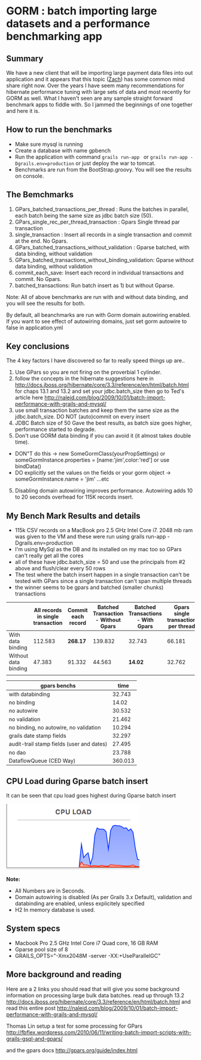 
GORM : batch importing large datasets and a performance benchmarking app
===================================

Summary
--------

We have a new client that will be importing large payment data files into out application and it appears that this topic ([Zach][]) has some common mind share right now. Over the years I have seem many recommendations for hibernate performance tuning with large sets of data and most recently for GORM as well. What I haven't seen are any sample straight forward benchmark apps to fiddle with.
So I jammed the beginnings of one together and here it is. 

How to run the benchmarks
-------
- Make sure mysql is running
- Create a database with name gpbench
- Run the application with command ```grails run-app ``` or ```grails run-app -Dgrails.env=production``` or just deploy the war to tomcat.
- Benchmarks are run from the BootStrap.groovy. You will see the results on console. 


The Bemchmarks
-------
1. GPars_batched_transactions_per_thread : Runs the batches in parallel, each batch being the same size as jdbc batch size (50).
2. GPars_single_rec_per_thread_transaction : Gpars Single thread par transaction
3. single_transaction : Insert all records in a single transaction and commit at the end. No Gpars.
4. GPars_batched_transactions_without_validation : Gparse batched, with data binding, without validation
5. GPars_batched_transactions_without_binding_validation: Gparse without data binding, without validation
4. commit_each_save: Insert each record in individual transactions and commit. No Gpars.
5. batched_transactions: Run batch insert as 1) but without Gparse.

Note: All of above benchmarks are run with and without data binding, and you will see the results for both.

By default, all beanchmarks are run with Gorm domain autowiring enabled. 
If you want to see effect of autowiring domains, just set gorm autowire to false in application.yml

Key conclusions
-------

The 4 key factors I have discovered so far to really speed things up are..

1. Use GPars so you are not firing on the proverbial 1 cylinder. 
2. follow the concepts in the hibernate suggestions here in http://docs.jboss.org/hibernate/core/3.3/reference/en/html/batch.html for chaps 13.1 and 13.2 and set your jdbc.batch_size then go to Ted's article here http://naleid.com/blog/2009/10/01/batch-import-performance-with-grails-and-mysql/
3. use small transaction batches and keep them the same size as the jdbc.batch_size. DO NOT (auto)commit on every insert
4. JDBC Batch size of 50 Gave the best results, as batch size goes higher, performance started to degrade.
4. Don't use GORM data binding if you can avoid it (it almost takes double time).
  * DON"T do this -> new SomeGormClass(yourPropSettings) or someGormInstance.properties = [name:'jim',color:'red'] or use bindData()
  * DO explicitly set the values on the fields or your gorm object -> someGormInstance.name = 'jim' ...etc
5. Disabling domain autowiring improves performance. Autowiring adds 10 to 20 seconds overhead for 115K records insert.

My Bench Mark Results and details
-------

* 115k CSV records on a MacBook pro 2.5 GHz Intel Core i7. 2048 mb ram was given to the VM and these were run using grails run-app -Dgrails.env=production
* I'm using MySql as the DB and its installed on my mac too so GPars can't really get all the cores
* all of these have jdbc.batch_size = 50 and use the principals from #2 above and flush/clear every 50 rows
* The test where the batch insert happen in a single transaction can't be tested with GPars since a single transaction can't span multiple threads
* the winner seems to be gpars and batched (smaller chunks) transactions


|                      | All records in single transaction | Commit each record | Batched Transaction - Without Gpars  | Batched Transactions - With Gpars  | Gpars single transaction per thread  |
|----------------------|-----------------------------------|--------------------|--------------------------------------|------------------------------------|--------------------------------------|
| With data binding    | 112.583                           | **268.17**         | 139.832                              | 32.743                             | 66.181                               |
| Without data binding | 47.383                            | 91.332             | 44.563                               | **14.02**                          | 32.762                               |
|                      |                                   |                    |                                      |                                    |                                      |


| gpars benchs      | time |
|-------------------|------|
|with databinding   | 32.743 |
|no binding         | 14.02 |
|no autowire        | 30.532 |
|no validation      | 21.462 |
|no binding, no autowire,  no validation | 10.294 |
|grails date stamp fields | 32.297 |
|audit-trail stamp fields (user and dates)| 27.495 |
|no dao            | 23.788 |
|DataflowQueue (CED Way) | 360.013 |



CPU Load during Gparse batch insert
--------
It can be seen that cpu load goes highest during Gparse batch insert
  
![Image of Yaktocat](./cupload.png)


**Note:** 
- All Numbers are in Seconds.
- Domain autowiring is disabled (As per Grails 3.x Default), validation and databinding are enabled, unless explicitely specified
- H2 In memory database is used.


System specs
------------
- Macbook Pro 2.5 GHz Intel Core i7 Quad core, 16 GB RAM
- Gparse pool size of 8
- GRAILS_OPTS="-Xmx2048M -server -XX:+UseParallelGC"


More background and reading
---------------

Here are a 2 links you should read that will give you some background information on processing large bulk data batches.
read up through 13.2
<http://docs.jboss.org/hibernate/core/3.3/reference/en/html/batch.html>
and read this entire post
<http://naleid.com/blog/2009/10/01/batch-import-performance-with-grails-and-mysql/>

Thomas Lin setup a test for some processing for GPars
<http://fbflex.wordpress.com/2010/06/11/writing-batch-import-scripts-with-grails-gsql-and-gpars/>

and the gpars docs
<http://gpars.org/guide/index.html>

[GPars]: http://gpars.org/guide/index.html
[SimpleJdbc Example]: http://www.brucephillips.name/blog/index.cfm/2010/10/28/Example-Of-Using-Spring-JDBC-Execute-Batch-To-Insert-Multiple-Rows-Into-A-Database-Table
[Zach]:http://grails.1312388.n4.nabble.com/Grails-Hang-with-Bulk-Data-Import-Using-GPars-td3410441.html
